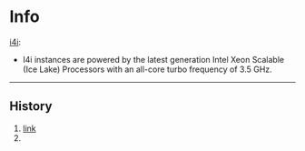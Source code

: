 # Info 
[i4i](https://aws.amazon.com/ec2/instance-types/i4i/):
- I4i instances are powered by the latest generation Intel Xeon Scalable (Ice Lake) Processors with an all-core turbo frequency of 3.5 GHz.


---
## History
1. [link](https://www.cpubenchmark.net/cpu.php?cpu=Intel+Xeon+Platinum+8375C+%40+2.90GHz&id=4486)
2. 